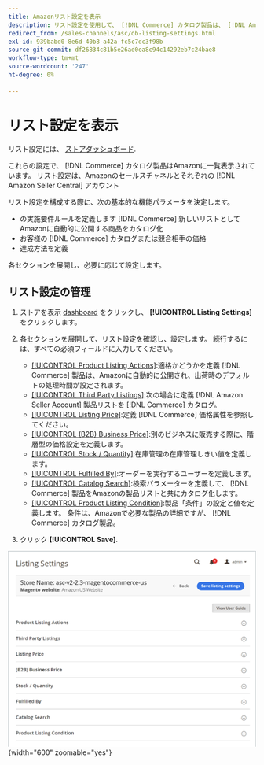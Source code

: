 ```yaml
---
title: Amazonリスト設定を表示
description: リスト設定を使用して、 [!DNL Commerce] カタログ製品は、 [!DNL Amazon Marketplace].
redirect_from: /sales-channels/asc/ob-listing-settings.html
exl-id: 939babd0-8e6d-40b8-a42a-fc5c7dc3f98b
source-git-commit: df26834c81b5e26ad0ea8c94c14292eb7c24bae8
workflow-type: tm+mt
source-wordcount: '247'
ht-degree: 0%

---
```


# リスト設定を表示

リスト設定には、 [ストアダッシュボード](./amazon-store-dashboard.md).

これらの設定で、 [!DNL Commerce] カタログ製品はAmazonに一覧表示されています。 リスト設定は、Amazonのセールスチャネルとそれぞれの [!DNL Amazon Seller Central] アカウント

リスト設定を構成する際に、次の基本的な機能パラメータを決定します。

- の実施要件ルールを定義します [!DNL Commerce] 新しいリストとしてAmazonに自動的に公開する商品をカタログ化
- お客様の [!DNL Commerce] カタログまたは競合相手の価格
- 達成方法を定義

各セクションを展開し、必要に応じて設定します。

## リスト設定の管理

1. ストアを表示 [dashboard](./amazon-store-dashboard.md) をクリックし、 **[!UICONTROL Listing Settings]** をクリックします。

1. 各セクションを展開して、リスト設定を確認し、設定します。 続行するには、すべての必須フィールドに入力してください。

   - [[!UICONTROL Product Listing Actions]](./product-listing-actions.md):適格かどうかを定義 [!DNL Commerce] 製品は、Amazonに自動的に公開され、出荷時のデフォルトの処理時間が設定されます。
   - [[!UICONTROL Third Party Listings]](./third-party-listing-settings.md):次の場合に定義 [!DNL Amazon Seller Account] 製品リストを [!DNL Commerce] カタログ。
   - [[!UICONTROL Listing Price]](./listing-price.md):定義 [!DNL Commerce] 価格属性を参照してください。
   - [[!UICONTROL (B2B) Business Price]](./business-pricing.md):別のビジネスに販売する際に、階層型の価格設定を定義します。
   - [[!UICONTROL Stock / Quantity]](./stock-quantity.md):在庫管理の在庫管理しきい値を定義します。
   - [[!UICONTROL Fulfilled By]](./fulfilled-by.md)\:オーダーを実行するユーザーを定義します。
   - [[!UICONTROL Catalog Search]](./catalog-search.md):検索パラメーターを定義して、 [!DNL Commerce] 製品をAmazonの製品リストと共にカタログ化します。
   - [[!UICONTROL Product Listing Condition]](./product-listing-condition.md):製品「条件」の設定と値を定義します。 条件は、Amazonで必要な製品の詳細ですが、 [!DNL Commerce] カタログ製品。

1. クリック **[!UICONTROL Save]**.

![リスト設定](assets/amazon-listing-settings.png){width="600" zoomable="yes"}
